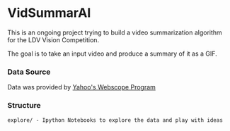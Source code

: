# VidSummarAI

This is an ongoing project trying to build a video summarization algorithm for the LDV Vision Competition.

The goal is to take an input video and produce a summary of it as a GIF.

### Data Source

Data was provided by [Yahoo's Webscope Program](https://webscope.sandbox.yahoo.com/)

### Structure


    explore/ - Ipython Notebooks to explore the data and play with ideas

